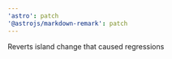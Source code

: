 ```yaml
---
'astro': patch
'@astrojs/markdown-remark': patch
---
```


Reverts island change that caused regressions
